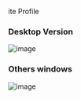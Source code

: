 
ite Profile
### Desktop Version
![image](https://user-images.githubusercontent.com/30423639/119070676-dbf31d80-b9be-11eb-9837-cc65a539831b.png)
### Others windows
![image](https://user-images.githubusercontent.com/30423639/119070930-3ee4b480-b9bf-11eb-800d-a692c1f23027.png)
